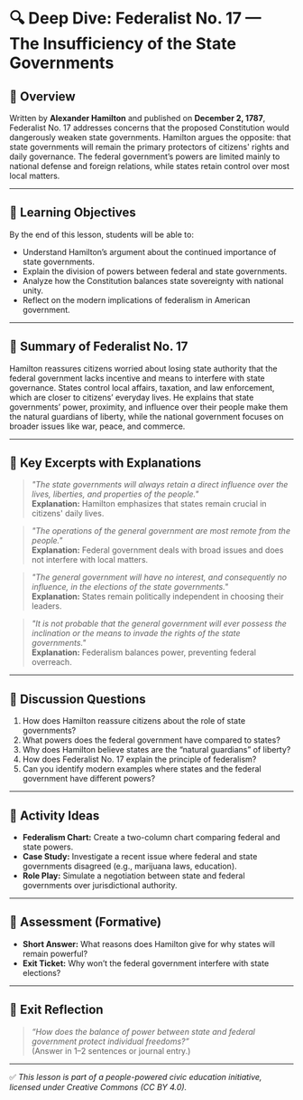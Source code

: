 # 🔍 Deep Dive: Federalist No. 17 — The Insufficiency of the State Governments

## 🧭 Overview

Written by **Alexander Hamilton** and published on **December 2, 1787**, Federalist No. 17 addresses concerns that the proposed Constitution would dangerously weaken state governments. Hamilton argues the opposite: that state governments will remain the primary protectors of citizens' rights and daily governance. The federal government’s powers are limited mainly to national defense and foreign relations, while states retain control over most local matters.

---

## 🎯 Learning Objectives

By the end of this lesson, students will be able to:  
- Understand Hamilton’s argument about the continued importance of state governments.  
- Explain the division of powers between federal and state governments.  
- Analyze how the Constitution balances state sovereignty with national unity.  
- Reflect on the modern implications of federalism in American government.

---

## 📘 Summary of Federalist No. 17

Hamilton reassures citizens worried about losing state authority that the federal government lacks incentive and means to interfere with state governance. States control local affairs, taxation, and law enforcement, which are closer to citizens’ everyday lives. He explains that state governments’ power, proximity, and influence over their people make them the natural guardians of liberty, while the national government focuses on broader issues like war, peace, and commerce.

---

## 📖 Key Excerpts with Explanations

> *"The state governments will always retain a direct influence over the lives, liberties, and properties of the people."*  
**Explanation:** Hamilton emphasizes that states remain crucial in citizens' daily lives.

> *"The operations of the general government are most remote from the people."*  
**Explanation:** Federal government deals with broad issues and does not interfere with local matters.

> *"The general government will have no interest, and consequently no influence, in the elections of the state governments."*  
**Explanation:** States remain politically independent in choosing their leaders.

> *"It is not probable that the general government will ever possess the inclination or the means to invade the rights of the state governments."*  
**Explanation:** Federalism balances power, preventing federal overreach.

---

## 💬 Discussion Questions

1. How does Hamilton reassure citizens about the role of state governments?  
2. What powers does the federal government have compared to states?  
3. Why does Hamilton believe states are the “natural guardians” of liberty?  
4. How does Federalist No. 17 explain the principle of federalism?  
5. Can you identify modern examples where states and the federal government have different powers?

---

## 🧪 Activity Ideas

- **Federalism Chart:** Create a two-column chart comparing federal and state powers.  
- **Case Study:** Investigate a recent issue where federal and state governments disagreed (e.g., marijuana laws, education).  
- **Role Play:** Simulate a negotiation between state and federal governments over jurisdictional authority.

---

## 📎 Assessment (Formative)

- **Short Answer:** What reasons does Hamilton give for why states will remain powerful?  
- **Exit Ticket:** Why won’t the federal government interfere with state elections?

---

## 🏁 Exit Reflection

> *“How does the balance of power between state and federal government protect individual freedoms?”*  
(Answer in 1–2 sentences or journal entry.)

---

✅ *This lesson is part of a people-powered civic education initiative, licensed under Creative Commons (CC BY 4.0).*
